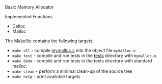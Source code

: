 Basic Memory Allocator

Implemented Functions
- Calloc
- Malloc


The [Makefile](Makefile) contains the following targets:

- `make all` - compile [mymalloc.c](mymalloc.c) into the object file `mymalloc.o`
- `make test` - compile and run tests in the [tests](tests/) directory with `mymalloc.o`.
- `make demo` - compile and run tests in the tests directory with standard malloc.
- `make clean` - perform a minimal clean-up of the source tree
- `make help` - print available targets

